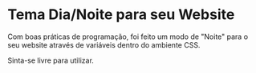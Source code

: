 # Tema Dia/Noite para seu Website

Com boas práticas de programação, foi feito um modo de "Noite" para o seu website através de variáveis dentro do ambiente CSS.

Sinta-se livre para utilizar.
